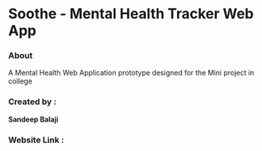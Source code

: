 # Soothe - Mental Health Tracker Web App

### About
A Mental Health Web Application prototype designed for the Mini project in college

### Created by :
 **Sandeep Balaji**
 
 ### Website Link :
 

